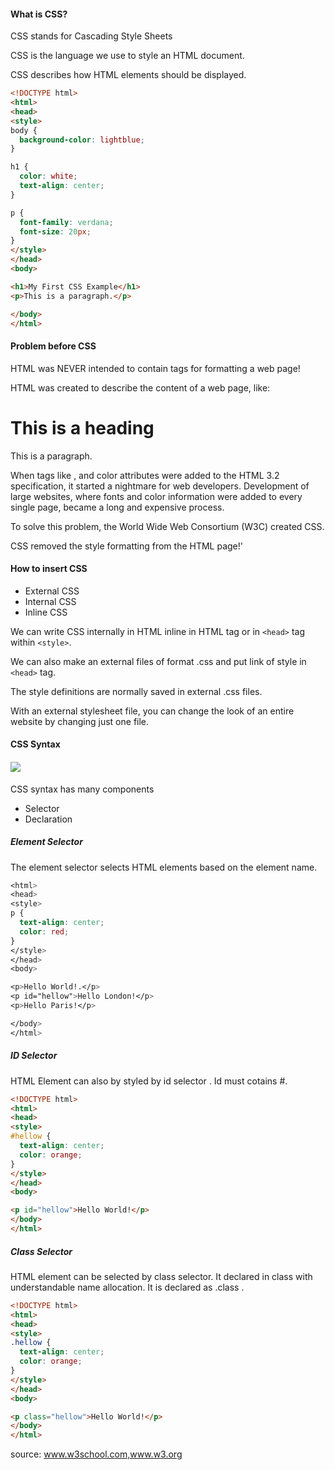 #### What is CSS?

CSS stands for Cascading Style Sheets

CSS is the language we use to style an HTML document.

CSS describes how HTML elements should be displayed.

```html
<!DOCTYPE html>
<html>
<head>
<style>
body {
  background-color: lightblue;
}

h1 {
  color: white;
  text-align: center;
}

p {
  font-family: verdana;
  font-size: 20px;
}
</style>
</head>
<body>

<h1>My First CSS Example</h1>
<p>This is a paragraph.</p>

</body>
</html>

```

#### Problem before CSS

HTML was NEVER intended to contain tags for formatting a web page!

HTML was created to describe the content of a web page, like:

<h1>This is a heading</h1>

<p>This is a paragraph.</p>

When tags like <font>, and color attributes were added to the HTML 3.2 specification, it started a nightmare for web developers. Development of large websites, where fonts and color information were added to every single page, became a long and expensive process.

To solve this problem, the World Wide Web Consortium (W3C) created CSS.

CSS removed the style formatting from the HTML page!'

#### How to insert CSS

- External CSS
- Internal CSS
- Inline CSS

We can write CSS internally in HTML inline in HTML tag or in `<head>` tag within `<style>`.

We can also make an external files of format .css and put link of style in `<head>` tag.

The style definitions are normally saved in external .css files.

With an external stylesheet file, you can change the look of an entire website by changing just one file.

#### CSS Syntax

#### ![](C:\Repos\project-web\html\images\selector.gif) 

CSS syntax has many components

- Selector
- Declaration

##### Element Selector

The element selector selects HTML elements based on the element name.

```css
<html>
<head>
<style>
p {
  text-align: center;
  color: red;
} 
</style>
</head>
<body>

<p>Hello World!.</p>
<p id="hellow">Hello London!</p>
<p>Hello Paris!</p>

</body>
</html>

```



##### ID Selector

HTML Element  can also by styled by id selector . Id must cotains #. 

```html
<!DOCTYPE html>
<html>
<head>
<style>
#hellow {
  text-align: center;
  color: orange;
}
</style>
</head>
<body>

<p id="hellow">Hello World!</p>
</body>
</html>
```



##### Class Selector

HTML element can be selected by class selector. It declared in class with understandable name allocation. It is declared as .class .

```html
<!DOCTYPE html>
<html>
<head>
<style>
.hellow {
  text-align: center;
  color: orange;
}
</style>
</head>
<body>

<p class="hellow">Hello World!</p>
</body>
</html>
```

source: www.w3school.com,www.w3.org 